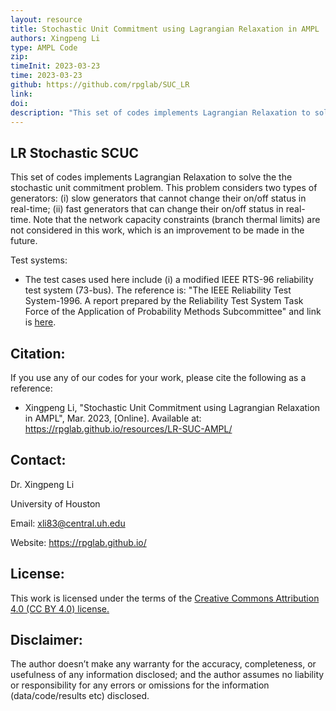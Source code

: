 ```yaml
---
layout: resource
title: Stochastic Unit Commitment using Lagrangian Relaxation in AMPL
authors: Xingpeng Li
type: AMPL Code
zip: 
timeInit: 2023-03-23
time: 2023-03-23
github: https://github.com/rpglab/SUC_LR
link: 
doi: 
description: "This set of codes implements Lagrangian Relaxation to solve the stochastic unit commitment problem."
---
```



## LR Stochastic SCUC
This set of codes implements Lagrangian Relaxation to solve the the stochastic unit commitment problem. This problem considers two types of generators: (i) slow generators that cannot change their on/off status in real-time; (ii) fast generators that can change their on/off status in real-time. Note that the network capacity constraints (branch thermal limits) are not considered in this work, which is an improvement to be made in the future.


Test systems:
* The test cases used here include (i) a modified IEEE RTS-96 reliability test system (73-bus). The reference is: "The IEEE Reliability Test System-1996. A report prepared by the Reliability Test System Task Force of the Application of Probability Methods Subcommittee" and link is <a class="" target="_blank" href="https://ieeexplore.ieee.org/document/780914">here</a>. 


## Citation:
If you use any of our codes for your work, please cite the following as a reference:

* Xingpeng Li, "Stochastic Unit Commitment using Lagrangian Relaxation in AMPL", Mar. 2023, [Online]. Available at: https://rpglab.github.io/resources/LR-SUC-AMPL/


## Contact:
Dr. Xingpeng Li

University of Houston

Email: xli83@central.uh.edu

Website: <a class="off" href="/"  target="_blank">https://rpglab.github.io/</a>


## License:
This work is licensed under the terms of the <a class="off" href="https://creativecommons.org/licenses/by/4.0/"  target="_blank">Creative Commons Attribution 4.0 (CC BY 4.0) license.</a>


## Disclaimer:
The author doesn’t make any warranty for the accuracy, completeness, or usefulness of any information disclosed; and the author assumes no liability or responsibility for any errors or omissions for the information (data/code/results etc) disclosed.

